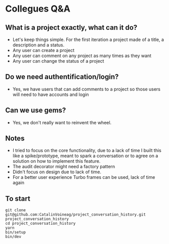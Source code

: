 # Collegues Q&A
## What is a project exactly, what can it do?
- Let's keep things simple. For the first iteration a project made of a title, a description and a status.
- Any user can create a project
- Any user can comment on any project as many times as they want
- Any user can change the status of a project

## Do we need authentification/login?
- Yes, we have users that can add comments to a project so those users will need to have accounts and login

## Can we use gems?
- Yes, we don't really want to reinvent the wheel.


## Notes
- I tried to focus on the core functionality, due to a lack of time I built this like a spike/prototype, meant to spark a conversation or to agree on a solution on how to implement this feature.
- The audit decorator might need a factory pattern
- Didn't focus on design due to lack of time.
- For a better user experience Turbo frames can be used, lack of time again

## To start
```
git clone git@github.com:CatalinVoineag/project_conversation_history.git project_conversation_history
cd project_conversation_history
yarn
bin/setup
bin/dev
```
